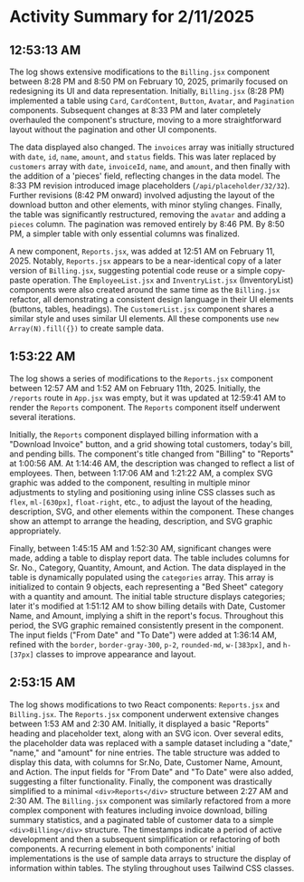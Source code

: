 # Activity Summary for 2/11/2025

## 12:53:13 AM
The log shows extensive modifications to the `Billing.jsx` component between 8:28 PM and 8:50 PM on February 10, 2025,  primarily focused on redesigning its UI and data representation.  Initially,  `Billing.jsx` (8:28 PM) implemented a table using  `Card`, `CardContent`, `Button`, `Avatar`, and `Pagination` components.  Subsequent changes at 8:33 PM and later completely overhauled the component's structure, moving to a more straightforward layout without the pagination and other UI components.

The data displayed also changed.  The `invoices` array was initially structured with `date`, `id`, `name`, `amount`, and `status` fields. This was later replaced by `customers` array with  `date`, `invoiceId`, `name`, and `amount`, and then finally with the addition of a 'pieces' field, reflecting changes in the data model.  The  8:33 PM revision introduced image placeholders (`/api/placeholder/32/32`).  Further revisions (8:42 PM onward) involved adjusting the layout of the download button and other elements, with minor styling changes. Finally,  the table was significantly restructured, removing the `avatar` and adding a `pieces` column. The pagination was removed entirely by 8:46 PM.  By 8:50 PM, a simpler table with only essential columns was finalized.

A new component, `Reports.jsx`, was added at 12:51 AM on February 11, 2025. Notably,  `Reports.jsx` appears to be a near-identical copy of a later version of `Billing.jsx`, suggesting potential code reuse or a simple copy-paste operation. The `EmployeeList.jsx` and `InventryList.jsx` (InventoryList) components were also created around the same time as the `Billing.jsx` refactor, all demonstrating a consistent design language in their UI elements (buttons, tables, headings).  The `CustomerList.jsx` component shares a similar style and uses similar UI elements.  All these components use  `new Array(N).fill({})` to create sample data.


## 1:53:22 AM
The log shows a series of modifications to the `Reports.jsx` component between 12:57 AM and 1:52 AM on February 11th, 2025.  Initially, the `/reports` route in `App.jsx` was empty, but it was updated at 12:59:41 AM to render the `Reports` component.  The `Reports` component itself underwent several iterations.

Initially, the `Reports` component displayed billing information with a "Download Invoice" button, and a grid showing total customers, today's bill, and pending bills.  The component's title changed from "Billing" to "Reports" at 1:00:56 AM.  At 1:14:46 AM, the description was changed to reflect a list of employees. Then, between 1:17:06 AM and 1:21:22 AM, a complex SVG graphic was added to the component, resulting in multiple minor adjustments to styling and positioning using inline CSS classes such as `flex`, `ml-[630px]`, `float-right`, etc., to adjust the layout of the heading, description, SVG, and other elements within the component.  These changes show an attempt to arrange the heading, description, and SVG graphic appropriately.

Finally, between 1:45:15 AM and 1:52:30 AM, significant changes were made, adding a table to display report data.  The table includes columns for Sr. No., Category, Quantity, Amount, and Action. The data displayed in the table is dynamically populated using the `categories` array. This array is initialized to contain 9 objects, each representing a "Bed Sheet" category with a quantity and amount.  The initial table structure displays categories;  later it's modified at 1:51:12 AM to show billing details with Date, Customer Name, and Amount, implying a shift in the report's focus.  Throughout this period, the SVG graphic remained consistently present in the component.  The input fields ("From Date" and "To Date") were added at 1:36:14 AM, refined with the `border`, `border-gray-300`, `p-2`, `rounded-md`, `w-[383px]`, and `h-[37px]` classes to improve appearance and layout.


## 2:53:15 AM
The log shows modifications to two React components: `Reports.jsx` and `Billing.jsx`.  The `Reports.jsx` component underwent extensive changes between 1:53 AM and 2:30 AM. Initially, it displayed a basic "Reports" heading and placeholder text, along with an SVG icon.  Over several edits, the placeholder data was replaced with a sample dataset including a "date," "name," and "amount" for nine entries. The table structure was added to display this data, with columns for Sr.No, Date, Customer Name, Amount, and Action. The input fields for "From Date" and "To Date" were also added, suggesting a filter functionality. Finally, the component was drastically simplified to a minimal  `<div>Reports</div>` structure between 2:27 AM and 2:30 AM.  The `Billing.jsx` component was similarly refactored from a more complex component with features including invoice download, billing summary statistics, and a paginated table of customer data to a simple `<div>Billing</div>` structure.  The timestamps indicate a period of active development and then a subsequent simplification or refactoring of both components.  A recurring element in both components' initial implementations is the use of sample data arrays to structure the display of information within tables. The styling throughout uses Tailwind CSS classes.
